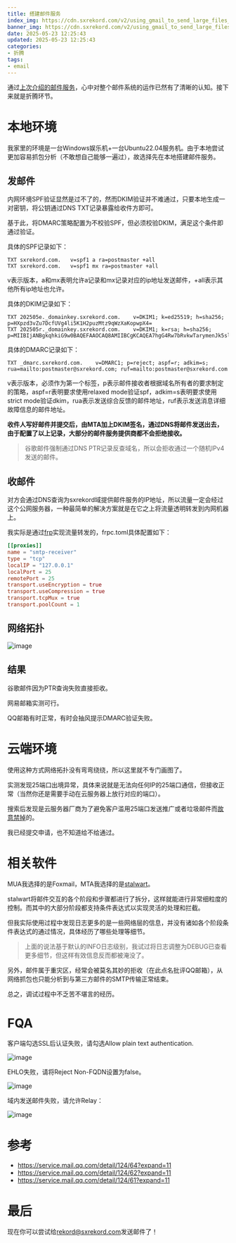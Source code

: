 ```yaml
---
title: 搭建邮件服务
index_img: https://cdn.sxrekord.com/v2/using_gmail_to_send_large_files_via_email_9eaebaf630.jpg
banner_img: https://cdn.sxrekord.com/v2/using_gmail_to_send_large_files_via_email_9eaebaf630.jpg
date: 2025-05-23 12:25:43
updated: 2025-05-23 12:25:43
categories:
- 折腾
tags:
- email
---
```


通过[上次介绍的邮件服务](https://sxrekord.com/email-service/)，心中对整个邮件系统的运作已然有了清晰的认知。接下来就是折腾环节。

# 本地环境
我家里的环境是一台Windows娱乐机+一台Ubuntu22.04服务机。由于本地尝试更加容易抓包分析（不敢想自己能够一遍过），故选择先在本地搭建邮件服务。

## 发邮件

内网环境SPF验证显然是过不了的，然而DKIM验证并不难通过，只要本地生成一对密钥，将公钥通过DNS TXT记录暴露给收件方即可。

基于此，将DMARC策略配置为不校验SPF，但必须校验DKIM，满足这个条件即通过验证。

具体的SPF记录如下：

```ascii
TXT	sxrekord.com.	v=spf1 a ra=postmaster +all
TXT	sxrekord.com.	v=spf1 mx ra=postmaster +all
```
v表示版本，a和mx表明允许a记录和mx记录对应的ip地址发送邮件，+all表示其他所有ip地址也允许。

具体的DKIM记录如下：

```ascii
TXT	202505e._domainkey.sxrekord.com.	v=DKIM1; k=ed25519; h=sha256; p=HXpzd3vZu7DcfUVg4li5K1H2puzMtz9qWzXaKopwpX4=
TXT	202505r._domainkey.sxrekord.com.	v=DKIM1; k=rsa; h=sha256; p=MIIBIjANBgkqhkiG9w0BAQEFAAOCAQ8AMIIBCgKCAQEA7hgG4Rw7bRvkwTarymenJk5slJPU5C05rkIkXXRNS89t8sNjc7fnk6JF7AiDqAagBGG3TKdp7QwPLwgI2aIfv8p+pY20EhIdgc52Saz6TF6bhxt0L2fY1Yo3rwbAfm0O2Lt0chVvXGJw2zf2HkiDZwVY/oKSvevhu2mgW48bm1h4atPQVgeNHIdEn/+pF1cPd3Yn5vQf6J/Y5OdUzKeoeES8Bc9nDzBY2GRWNvUmAPrJWoF/p0uiLbA6nqfx2zMAqF0wBicV5qo9+XyCW/Ko8EP1wUm1/gy/BOQUBne2tKlSpPXTiMdDdDrY6yCD3cLZjLvSQ4lysUv679Tm+iqD8wIDAQAB
```

具体的DMARC记录如下：

```ascii
TXT	_dmarc.sxrekord.com.	v=DMARC1; p=reject; aspf=r; adkim=s; rua=mailto:postmaster@sxrekord.com; ruf=mailto:postmaster@sxrekord.com
```

v表示版本，必须作为第一个标签，p表示邮件接收者根据域名所有者的要求制定的策略，aspf=r表明要求使用relaxed mode验证spf，adkim=s表明要求使用strict mode验证dkim，rua表示发送综合反馈的邮件地址，ruf表示发送消息详细故障信息的邮件地址。

**收件人写好邮件并提交后，由MTA加上DKIM签名，通过DNS将邮件发送出去，由于配置了以上记录，大部分的邮件服务提供商都不会拒绝接收。**

> 谷歌邮件强制通过DNS PTR记录反查域名，所以会拒收通过一个随机IPv4发送的邮件。

## 收邮件

对方会通过DNS查询为sxrekord域提供邮件服务的IP地址，所以流量一定会经过这个公网服务器，一种最简单的解决方案就是在它之上将流量透明转发到内网机器上。

我实际是通过[frp](https://github.com/fatedier/frp)实现流量转发的，frpc.toml具体配置如下：

```toml
[[proxies]]
name = "smtp-receiver"
type = "tcp"
localIP = "127.0.0.1"
localPort = 25
remotePort = 25
transport.useEncryption = true
transport.useCompression = true
transport.tcpMux = true
transport.poolCount = 1
```

## 网络拓扑

![image](https://cdn.sxrekord.com/v2/image-20250523194727-g7532nm.png)

## 结果

谷歌邮件因为PTR查询失败直接拒收。

网易邮箱实测可行。

QQ邮箱有时正常，有时会抽风提示DMARC验证失败。

# 云端环境

使用这种方式网络拓扑没有弯弯绕绕，所以这里就不专门画图了。

实测发现25端口出境异常，具体来说就是无法向任何IP的25端口通信，但接收正常（当然你还是需要手动在云服务器上放行对应的端口）。

搜索后发现是云服务器厂商为了避免客户滥用25端口发送推广或者垃圾邮件而[故意禁掉](https://developer.aliyun.com/article/792798?spm=5176.21213303.J_6704733920.10.754e53c9M4zxa4&amp;scm=20140722.S_community%40%40%E6%96%87%E7%AB%A0%40%40792798._.ID_community%40%40%E6%96%87%E7%AB%A0%40%40792798-RL_25%E7%AB%AF%E5%8F%A3-LOC_main-OR_ser-V_2-P0_1)的。

我已经提交申请，也不知道给不给通过。

# 相关软件

MUA我选择的是Foxmail，MTA我选择的是[stalwart](https://github.com/stalwartlabs/stalwart)。

stalwart将邮件交互的各个阶段和步骤都进行了拆分，这样就能进行非常细粒度的控制。而其中的大部分阶段都支持条件表达式以实现灵活的处理和拦截。

但我实际使用过程中发现日志更多的是一些网络层的信息，并没有诸如各个阶段条件表达式的通过情况，具体经历了哪些处理等细节。

> 上面的说法基于默认的INFO日志级别，我试过将日志调整为DEBUG已查看更多细节，但这样有效信息反而都被淹没了。

另外，邮件属于重灾区，经常会被莫名其妙的拒收（在此点名批评QQ邮箱），从网络抓包也只能分析到与第三方邮件的SMTP传输正常结束。

总之，调试过程中不乏苦不堪言的经历。

# FQA

客户端勾选SSL后认证失败，请勾选Allow plain text authentication.

![image](https://cdn.sxrekord.com/v2/image-20250523201757-7gcqb8x.png)

EHLO失败，请将Reject Non-FQDN设置为false。

![image](https://cdn.sxrekord.com/v2/image-20250523202217-m49nqng.png)

域内发送邮件失败，请允许Relay：

![image](https://cdn.sxrekord.com/v2/image-20250523201924-av1d4j3.png)

# 参考
- https://service.mail.qq.com/detail/124/64?expand=11
- https://service.mail.qq.com/detail/124/62?expand=11
- https://service.mail.qq.com/detail/124/61?expand=11

# 最后

现在你可以尝试给[rekord@sxrekord.com](mailto:rekord@sxrekord.com)发送邮件了！

